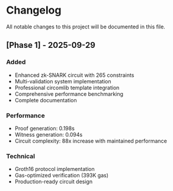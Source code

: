 # Changelog

All notable changes to this project will be documented in this file.

## [Phase 1] - 2025-09-29

### Added
- Enhanced zk-SNARK circuit with 265 constraints
- Multi-validation system implementation
- Professional circomlib template integration
- Comprehensive performance benchmarking
- Complete documentation

### Performance
- Proof generation: 0.198s
- Witness generation: 0.094s
- Circuit complexity: 88x increase with maintained performance

### Technical
- Groth16 protocol implementation
- Gas-optimized verification (393K gas)
- Production-ready circuit design
